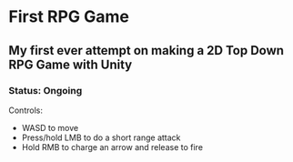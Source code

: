 # First RPG Game
## My first ever attempt on making a 2D Top Down RPG Game with Unity
### Status: Ongoing

Controls:
- WASD to move
- Press/hold LMB to do a short range attack
- Hold RMB to charge an arrow and release to fire
